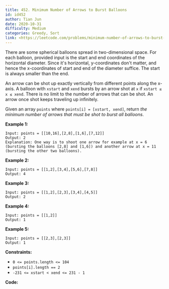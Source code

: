 ```yaml
---
title: 452. Minimum Number of Arrows to Burst Balloons
id: id452
author: Tian Jun
date: 2020-10-31
difficulty: Medium
categories: Greedy, Sort
link: <https://leetcode.com/problems/minimum-number-of-arrows-to-burst-balloons/description/>
---
```


There are some spherical balloons spread in two-dimensional space. For each
balloon, provided input is the start and end coordinates of the horizontal
diameter. Since it's horizontal, y-coordinates don't matter, and hence the
x-coordinates of start and end of the diameter suffice. The start is always
smaller than the end.

An arrow can be shot up exactly vertically from different points along the
x-axis. A balloon with `xstart` and `xend` bursts by an arrow shot at `x` if
`xstart ≤ x ≤ xend`. There is no limit to the number of arrows that can be
shot. An arrow once shot keeps traveling up infinitely.

Given an array `points` where `points[i] = [xstart, xend]`, return  _the
minimum number of arrows that must be shot to burst all balloons_.



**Example 1:**
            
	Input: points = [[10,16],[2,8],[1,6],[7,12]]    
	Output: 2    
	Explanation: One way is to shoot one arrow for example at x = 6 (bursting the balloons [2,8] and [1,6]) and another arrow at x = 11 (bursting the other two balloons).    

**Example 2:**
            
	Input: points = [[1,2],[3,4],[5,6],[7,8]]    
	Output: 4    

**Example 3:**
            
	Input: points = [[1,2],[2,3],[3,4],[4,5]]    
	Output: 2    

**Example 4:**
            
	Input: points = [[1,2]]    
	Output: 1    

**Example 5:**
            
	Input: points = [[2,3],[2,3]]    
	Output: 1    



**Constraints:**

  * `0 <= points.length <= 104`
  * `points[i].length == 2`
  * `-231 <= xstart < xend <= 231 - 1`


**Code:**
